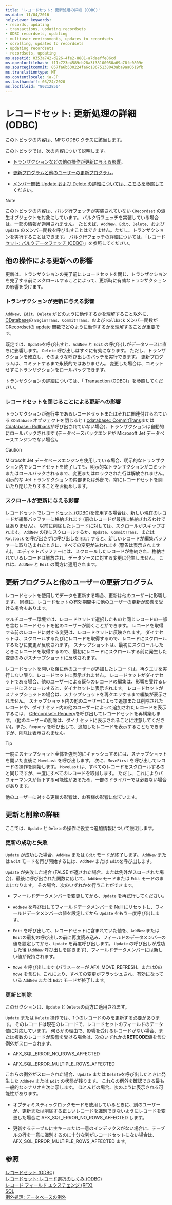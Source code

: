 ```yaml
---
title: 'レコードセット: 更新処理の詳細 (ODBC)'
ms.date: 11/04/2016
helpviewer_keywords:
- records, updating
- transactions, updating recordsets
- ODBC recordsets, updating
- multiuser environments, updates to recordsets
- scrolling, updates to recordsets
- updating recordsets
- recordsets, updating
ms.assetid: 0353a742-d226-4fe2-8881-a7daeffe86cd
ms.openlocfilehash: f11c723e4589cb28a3f38100050a69a78fc0809e
ms.sourcegitcommit: 857fa6b530224fa6c18675138043aba9aa0619fb
ms.translationtype: MT
ms.contentlocale: ja-JP
ms.lasthandoff: 03/24/2020
ms.locfileid: "80212850"
---
```

# <a name="recordset-more-about-updates-odbc"></a>レコードセット: 更新処理の詳細 (ODBC)

このトピックの内容は、MFC ODBC クラスに該当します。

このトピックでは、次の内容について説明します。

- [トランザクションなどの他の操作が更新に与える影響](#_core_how_transactions_affect_updates)。

- [更新プログラムと他のユーザーの更新プログラム](#_core_your_updates_and_the_updates_of_other_users)。

- [メンバー関数 Update および Delete の詳細については、こちらを参照して](#_core_more_about_update_and_delete)ください。

> [!NOTE]
>  このトピックの内容は、バルク行フェッチが実装されていない `CRecordset` の派生オブジェクトを対象にしています。 バルク行フェッチを実装している場合は、一部の情報が適用されません。 たとえば、`AddNew`、`Edit`、`Delete`、および `Update` のメンバー関数を呼び出すことはできません。ただし、トランザクションを実行することはできます。 バルク行フェッチの詳細については、「レコード[セット: バルクデータフェッチ (ODBC)](../../data/odbc/recordset-fetching-records-in-bulk-odbc.md)」を参照してください。

##  <a name="how-other-operations-affect-updates"></a><a name="_core_how_other_operations_affect_updates"></a>他の操作による更新への影響

更新は、トランザクションの完了前にレコードセットを閉じ、トランザクションを完了する前にスクロールすることによって、更新時に有効なトランザクションの影響を受けます。

###  <a name="how-transactions-affect-updates"></a><a name="_core_how_transactions_affect_updates"></a>トランザクションが更新に与える影響

`AddNew`、`Edit`、`Delete` がどのように動作するかを理解すること以外に、 [CDatabase](../../mfc/reference/cdatabase-class.md)の `BeginTrans`、`CommitTrans`、および `Rollback` メンバー関数が[CRecordset](../../mfc/reference/crecordset-class.md)の update 関数でどのように動作するかを理解することが重要です。

既定では、`Update`を呼び出すと、`AddNew` と `Edit` の呼び出しがデータソースに直ちに影響します。 `Delete` 呼び出しはすぐに有効になります。 ただし、トランザクションを確立し、そのような呼び出しのバッチを実行できます。 更新プログラムは、コミットするまで永続的ではありません。 変更した場合は、コミットせずにトランザクションをロールバックできます。

トランザクションの詳細については、「 [Transaction (ODBC)](../../data/odbc/transaction-odbc.md)」を参照してください。

###  <a name="how-closing-the-recordset-affects-updates"></a><a name="_core_how_closing_the_recordset_affects_updates"></a>レコードセットを閉じることによる更新への影響

トランザクションが進行中であるレコードセットまたはそれに関連付けられている `CDatabase` オブジェクトを閉じると ( [cdatabase:: CommitTrans](../../mfc/reference/cdatabase-class.md#committrans)または[Cdatabase:: Rollback](../../mfc/reference/cdatabase-class.md#rollback)が呼び出されていない場合)、トランザクションは自動的にロールバックされます (データベースバックエンドが Microsoft Jet データベースエンジンでない場合)。

> [!CAUTION]
>  Microsoft Jet データベースエンジンを使用している場合、明示的なトランザクション内でレコードセットを終了しても、明示的なトランザクションがコミットまたはロールバックされるまで、変更またはロックされた行は解放されません。 明示的な Jet トランザクションの内部または外部で、常にレコードセットを開いたり閉じたりすることをお勧めします。

###  <a name="how-scrolling-affects-updates"></a><a name="_core_how_scrolling_affects_updates"></a>スクロールが更新に与える影響

レコードセットでレコード[セット (ODBC)](../../data/odbc/recordset-scrolling-odbc.md)を使用する場合は、新しい現在のレコードが編集バッファーに格納されます (前のレコードが最初に格納されるわけではありません)。 以前に削除したレコードに対しては、スクロールがスキップされます。 `AddNew` の後にスクロールするか、`Update`、`CommitTrans`、または `Rollback` を呼び出さずに呼び出しを `Edit` すると、新しいレコードが編集バッファーに取り込まれたときに、すべての変更が失われます (警告は表示されません)。 エディットバッファーには、スクロールしたレコードが格納され、格納されているレコードは解放され、データソースに対する変更は発生しません。 これは、`AddNew` と `Edit` の両方に適用されます。

##  <a name="your-updates-and-the-updates-of-other-users"></a><a name="_core_your_updates_and_the_updates_of_other_users"></a>更新プログラムと他のユーザーの更新プログラム

レコードセットを使用してデータを更新する場合、更新は他のユーザーに影響します。 同様に、レコードセットの有効期間中に他のユーザーの更新が影響を受ける場合もあります。

マルチユーザー環境では、レコードセットで選択したものと同じレコードの一部を含むレコードセットを他のユーザーが開くことができます。 レコードを取得する前のレコードに対する変更は、レコードセットに反映されます。 ダイナセットは、スクロールするたびにレコードを取得するので、レコードにスクロールするたびに変更が反映されます。 スナップショットは、最初にスクロールしたときにレコードを取得するので、最初にレコードにスクロールする前に発生した変更のみがスナップショットに反映されます。

レコードセットを開いた後に他のユーザーが追加したレコードは、再クエリを実行しない限り、レコードセットに表示されません。 レコードセットがダイナセットである場合、他のユーザーによる既存のレコードの編集は、影響を受けるレコードにスクロールすると、ダイナセットに表示されます。 レコードセットがスナップショットの場合は、スナップショットを再クエリするまで編集が表示されません。 スナップショット内の他のユーザーによって追加または削除されたレコードや、ダイナセット内の他のユーザーによって追加されたレコードを表示するには、 [CRecordset:: Requery](../../mfc/reference/crecordset-class.md#requery)を呼び出してレコードセットを再構築します。 (他のユーザーの削除は、ダイナセットに表示されることに注意してください)。また、`Requery` を呼び出して、追加したレコードを表示することもできますが、削除は表示されません。

> [!TIP]
>  一度にスナップショット全体を強制的にキャッシュするには、スナップショットを開いた直後に `MoveLast` を呼び出します。 次に、`MoveFirst` を呼び出してレコードの操作を開始します。 `MoveLast` は、すべてのレコードをスクロールするのと同じですが、一度にすべてのレコードを取得します。 ただし、これによりパフォーマンスが低下する可能性があるため、一部のドライバーでは必要ない場合があります。

他のユーザーに対する更新の影響は、お客様の影響に似ています。

##  <a name="more-about-update-and-delete"></a><a name="_core_more_about_update_and_delete"></a>更新と削除の詳細

ここでは、`Update` と `Delete`の操作に役立つ追加情報について説明します。

### <a name="update-success-and-failure"></a>更新の成功と失敗

`Update` が成功した場合、`AddNew` または `Edit` モードが終了します。 `AddNew` または `Edit` モードを再び開始するには、`AddNew` または `Edit`を呼び出します。

`Update` が失敗した場合 (FALSE が返された場合、または例外がスローされた場合)、最後に呼び出された関数に応じて、`AddNew` モードまたは `Edit` モードのままになります。 その場合、次のいずれかを行うことができます。

- フィールドデータメンバーを変更してから、`Update` を再試行してください。

- `AddNew` を呼び出してフィールドデータメンバーを Null にリセットし、フィールドデータメンバーの値を設定してから `Update` をもう一度呼び出します。

- `Edit` を呼び出して、レコードセットに含まれていた値を、`AddNew` または `Edit`の最初の呼び出しの前に再度読み込み、フィールドのデータメンバーの値を設定してから、`Update` を再度呼び出します。 `Update` の呼び出しが成功した後 (`AddNew` 呼び出しを除きます)、フィールドデータメンバーには新しい値が保持されます。

- `Move` を呼び出します (パラメーターが AFX_MOVE_REFRESH、または0の `Move` を含む)。これにより、すべての変更がフラッシュされ、有効になっている `AddNew` または `Edit` モードが終了します。

### <a name="update-and-delete"></a>更新と削除

このセクションは、`Update` と `Delete`の両方に適用されます。

`Update` または `Delete` 操作では、1つのレコードのみを更新する必要があります。 そのレコードは現在のレコードで、レコードセットのフィールドのデータ値に対応しています。 何らかの理由で、影響を受けるレコードがない場合、または複数のレコードが影響を受ける場合は、次のいずれかの**RETCODE**値を含む例外がスローされます。

- AFX_SQL_ERROR_NO_ROWS_AFFECTED

- AFX_SQL_ERROR_MULTIPLE_ROWS_AFFECTED

これらの例外がスローされた場合、`Update` または `Delete`を呼び出したときに発生した `AddNew` または `Edit` の状態が残ります。 これらの例外を確認できる最も一般的なシナリオを次に示します。 ほとんどの場合、次のように表示される可能性があります。

- オプティミスティックロックモードを使用しているときに、別のユーザーが、更新または削除する正しいレコードを識別できないようにレコードを変更した場合に AFX_SQL_ERROR_NO_ROWS_AFFECTED します。

- 更新するテーブルに主キーまたは一意のインデックスがない場合に、テーブルの行を一意に識別するのに十分な列がレコードセットにない場合は、AFX_SQL_ERROR_MULTIPLE_ROWS_AFFECTED ます。

## <a name="see-also"></a>参照

[レコードセット (ODBC)](../../data/odbc/recordset-odbc.md)<br/>
[レコードセット: レコード選択のしくみ (ODBC)](../../data/odbc/recordset-how-recordsets-select-records-odbc.md)<br/>
[レコード フィールド エクスチェンジ (RFX)](../../data/odbc/record-field-exchange-rfx.md)<br/>
[SQL](../../data/odbc/sql.md)<br/>
[例外処理: データベースの例外](../../mfc/exceptions-database-exceptions.md)
